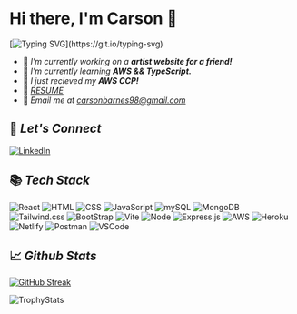 <div>
  <h1>Hi there, I'm Carson 👋</h1>
</div>
<div>
  
[![Typing SVG](https://readme-typing-svg.herokuapp.com?font=comfortaa&color=016EEA&size=24&width=500&lines=Engineer+Eager+to+Develop...;Innovative+Solutions!)](https://git.io/typing-svg)

</div>

- 🍃 *I’m currently working on a* ***artist website for a friend!***
- 🍃 *I’m currently learning* ***AWS && TypeScript.***
- 🍃 *I just recieved my* ***AWS CCP!***
- 🍃 *[RESUME](https://docs.google.com/document/d/1MfzBijtFTGj1ZhnNXJJMrHAeSnwzA6whTHAgLosB2j4/edit?usp=sharing)*
- 🍃 *Email me at carsonbarnes98@gmail.com*

## 🤝 *Let's Connect*

[![LinkedIn](https://img.shields.io/badge/LinkedIn-0077B5?style=for-the-badge&logo=linkedin&logoColor=white)](https://www.linkedin.com/in/cb019803/)

## 📚 *Tech Stack*

![React](https://img.shields.io/badge/React-20232A?style=for-the-badge&logo=react&logoColor=61DAFB)
![HTML](https://img.shields.io/badge/HTML5-E34F26?style=for-the-badge&logo=html5&logoColor=white)
![CSS](https://img.shields.io/badge/CSS3-1572B6?style=for-the-badge&logo=css3&logoColor=white)
![JavaScript](https://img.shields.io/badge/JavaScript-323330?style=for-the-badge&logo=javascript&logoColor=F7DF1E)
![mySQL](https://img.shields.io/badge/MySQL-005C84?style=for-the-badge&logo=mysql&logoColor=white)
![MongoDB](https://img.shields.io/badge/MongoDB-4EA94B?style=for-the-badge&logo=mongodb&logoColor=white)
![Tailwind.css](https://img.shields.io/badge/Tailwind_CSS-38B2AC?style=for-the-badge&logo=tailwind-css&logoColor=white)
![BootStrap](https://img.shields.io/badge/Bootstrap-563D7C?style=for-the-badge&logo=bootstrap&logoColor=white)
![Vite](https://img.shields.io/badge/Vite-B73BFE?style=for-the-badge&logo=vite&logoColor=FFD62E)
![Node](https://img.shields.io/badge/Node%20js-339933?style=for-the-badge&logo=nodedotjs&logoColor=white)
![Express.js](https://img.shields.io/badge/Express%20js-000000?style=for-the-badge&logo=express&logoColor=white)
![AWS](https://img.shields.io/badge/Amazon_AWS-FF9900?style=for-the-badge&logo=amazonaws&logoColor=white)
![Heroku](https://img.shields.io/badge/Heroku-430098?style=for-the-badge&logo=heroku&logoColor=white)
![Netlify](https://img.shields.io/badge/Netlify-00C7B7?style=for-the-badge&logo=netlify&logoColor=white)
![Postman](https://img.shields.io/badge/Postman-FF6C37?style=for-the-badge&logo=Postman&logoColor=white)
![VSCode](https://img.shields.io/badge/VSCode-0078D4?style=for-the-badge&logo=visual%20studio%20code&logoColor=white)

## 📈 *Github Stats*

[![GitHub Streak](https://streak-stats.demolab.com?user=cbarnes0&theme=tokyonight)](https://git.io/streak-stats)

![TrophyStats](https://github-profile-trophy.vercel.app/?username=cbarnes0&theme=tokyonight&row=1&column=5)

